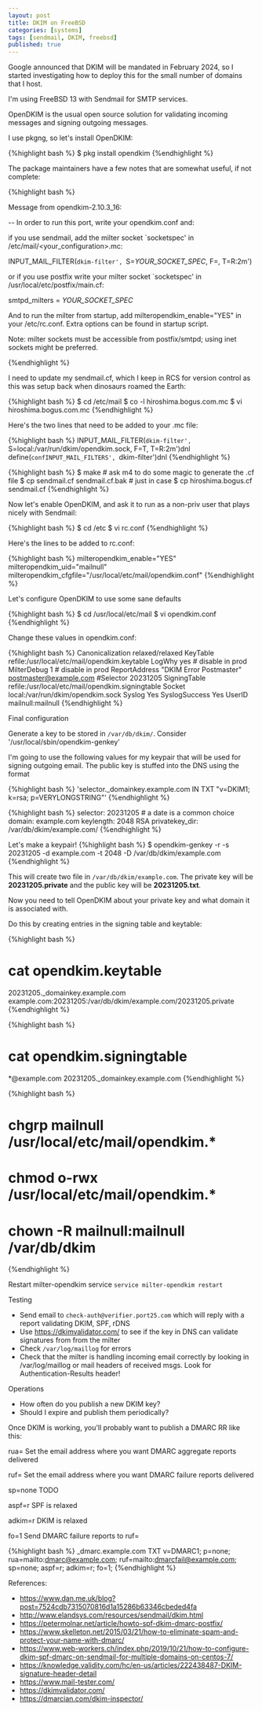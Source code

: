 ```yaml
---
layout: post
title: DKIM on FreeBSD
categories: [systems]
tags: [sendmail, DKIM, freebsd]
published: true
---
```


Google announced that DKIM will be mandated in February 2024, so I started
investigating how to deploy this for the small number of domains that I host.

I'm using FreeBSD 13 with Sendmail for SMTP services.

OpenDKIM is the usual open source solution for validating incoming messages
and signing outgoing messages.

I use pkgng, so let's install OpenDKIM:

{%highlight bash %}
$ pkg install opendkim
{%endhighlight %}

The package maintainers have a few notes that are somewhat useful, if
not complete:

{%highlight bash %}

Message from opendkim-2.10.3_16:

--
In order to run this port, write your opendkim.conf and:

if you use sendmail, add the milter socket `socketspec' in
/etc/mail/<your_configuration>.mc:

INPUT_MAIL_FILTER(`dkim-filter', `S=_YOUR_SOCKET_SPEC_, F=, T=R:2m')

or if you use postfix write your milter socket `socketspec' in
/usr/local/etc/postfix/main.cf:

smtpd_milters = _YOUR_SOCKET_SPEC_


And to run the milter from startup, add milteropendkim_enable="YES" in
your /etc/rc.conf.
Extra options can be found in startup script.

Note: milter sockets must be accessible from postfix/smtpd;
  using inet sockets might be preferred.

{%endhighlight %}

I need to update my sendmail.cf, which I keep in RCS for version control
as this was setup back when dinosaurs roamed the Earth:


{%highlight bash %}
$ cd /etc/mail
$ co -l hiroshima.bogus.com.mc
$ vi hiroshima.bogus.com.mc
{%endhighlight %}

Here's the two lines that need to be added to your .mc file:

{%highlight bash %}
INPUT_MAIL_FILTER(`dkim-filter', `S=local:/var/run/dkim/opendkim.sock, F=T, T=R:2m')dnl
define(`confINPUT_MAIL_FILTERS', `dkim-filter')dnl
{%endhighlight %}

{%highlight bash %}
$ make  # ask m4 to do some magic to generate the .cf file
$ cp sendmail.cf sendmail.cf.bak # just in case
$ cp hiroshima.bogus.cf sendmail.cf
{%endhighlight %}

Now let's enable OpenDKIM, and ask it to run as a non-priv user that plays
nicely with Sendmail:

{%highlight bash %}
$ cd /etc
$ vi rc.conf
{%endhighlight %}

Here's the lines to be added to rc.conf:

{%highlight bash %}
milteropendkim_enable="YES"
milteropendkim_uid="mailnull"
milteropendkim_cfgfile="/usr/local/etc/mail/opendkim.conf"
{%endhighlight %}

Let's configure OpenDKIM to use some sane defaults

{%highlight bash %}
$ cd /usr/local/etc/mail
$ vi opendkim.conf
{%endhighlight %}

Change these values in opendkim.conf:

{%highlight bash %}
Canonicalization relaxed/relaxed
KeyTable         refile:/usr/local/etc/mail/opendkim.keytable
LogWhy           yes # disable in prod
MilterDebug      1   # disable in prod
ReportAddress    "DKIM Error Postmaster" <postmaster@example.com>
#Selector        20231205
SigningTable     refile:/usr/local/etc/mail/opendkim.signingtable
Socket           local:/var/run/dkim/opendkim.sock
Syslog           Yes
SyslogSuccess    Yes
UserID           mailnull:mailnull
{%endhighlight %}

Final configuration

Generate a key to be stored in `/var/db/dkim/`. Consider '/usr/local/sbin/opendkim-genkey'

I'm going to use the following values for my keypair that will be used for signing outgoing
email. The public key is stuffed into the DNS using the format 

{%highlight bash %}
'selector._domainkey.example.com IN TXT "v=DKIM1; k=rsa; p=VERYLONGSTRING"'
{%endhighlight %}

{%highlight bash %}
selector:        20231205 # a date is a common choice
domain:          example.com
keylength:       2048 RSA 
privatekey_dir:  /var/db/dkim/example.com/
{%endhighlight %}

Let's make a keypair!
{%highlight bash %}
$ opendkim-genkey -r -s 20231205 -d example.com -t 2048 -D /var/db/dkim/example.com
{%endhighlight %}

This will create two file  in `/var/db/dkim/example.com`. The private key will be **20231205.private**
and the public key will be **20231205.txt**.

Now you need to tell OpenDKIM about your private key and what domain it is associated with.

Do this by creating entries in the signing table and keytable:

{%highlight bash %}
# cat opendkim.keytable

20231205._domainkey.example.com example.com:20231205:/var/db/dkim/example.com/20231205.private
{%endhighlight %}

{%highlight bash %}
# cat opendkim.signingtable

*@example.com 20231205._domainkey.example.com
{%endhighlight %}

{%highlight bash %}
# chgrp mailnull /usr/local/etc/mail/opendkim.*
# chmod o-rwx /usr/local/etc/mail/opendkim.*
# chown -R mailnull:mailnull /var/db/dkim
{%endhighlight %}

  Restart milter-opendkim service `service milter-opendkim restart`

Testing

  - Send email to `check-auth@verifier.port25.com` which will reply with a report validating DKIM, SPF, rDNS
  - Use <https://dkimvalidator.com/> to see if the key in DNS can validate signatures from from the milter
  - Check `/var/log/maillog` for errors
  - Check that the milter is handling incoming email correctly by looking in /var/log/maillog or mail headers of received msgs. Look for Authentication-Results header!

Operations

  - How often do you publish a new DKIM key? 
  - Should I expire and publish them periodically?
 
Once DKIM is working, you'll probably want to publish a DMARC RR like this: 

rua= Set the email address where you want DMARC aggregate reports delivered

ruf= Set the email address where you want DMARC failure reports delivered

sp=none TODO

aspf=r SPF is relaxed

adkim=r DKIM is relaxed

fo=1 Send DMARC failure reports to ruf=

{%highlight bash %}
_dmarc.example.com TXT v=DMARC1; p=none; rua=mailto:dmarc@example.com; ruf=mailto:dmarcfail@example.com; sp=none; aspf=r; adkim=r; fo=1;
{%endhighlight %}

References:

 - <https://www.dan.me.uk/blog?post=7524cdb7315070816d1a15286b63346cbeded4fa>
 - <http://www.elandsys.com/resources/sendmail/dkim.html>
 - <https://petermolnar.net/article/howto-spf-dkim-dmarc-postfix/>
 - <https://www.skelleton.net/2015/03/21/how-to-eliminate-spam-and-protect-your-name-with-dmarc/>
 - <https://www.web-workers.ch/index.php/2019/10/21/how-to-configure-dkim-spf-dmarc-on-sendmail-for-multiple-domains-on-centos-7/>
 - <https://knowledge.validity.com/hc/en-us/articles/222438487-DKIM-signature-header-detail>
 - <https://www.mail-tester.com/>
 - <https://dkimvalidator.com/>
 - <https://dmarcian.com/dkim-inspector/>
 
